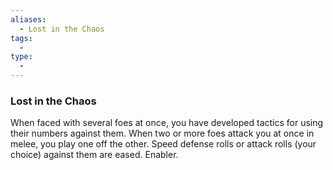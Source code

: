 ```yaml
---
aliases:
  - Lost in the Chaos
tags:
  - 
type:
  - 
---
```

### Lost in the Chaos

When faced with several foes at once, you have developed tactics for using their numbers against them. When two or more foes attack you at once in melee, you play one off the other. Speed defense rolls or attack rolls (your choice) against them are eased. Enabler.